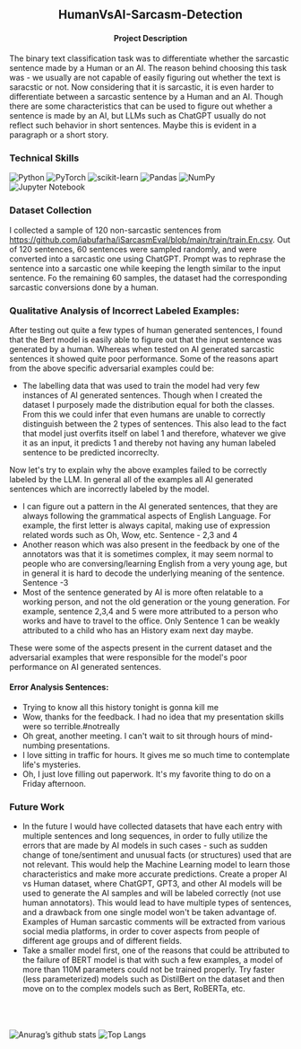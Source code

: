 <h2>
<p align='center'>
 HumanVsAI-Sarcasm-Detection
</p>
</h2>

<h4 align='center'> Project Description </h4> 
The binary text classification task was to differentiate whether the sarcastic sentence made by a Human or an AI. The reason behind choosing this task was - we usually are not capable of easily figuring out whether the text is saracstic or not. Now considering that it is sarcastic, it is even harder to differentiate between a sarcastic sentence by a Human and an AI. Though there are some characteristics that can be used to figure out whether a sentence is made by an AI, but LLMs such as ChatGPT usually do not reflect such behavior in short sentences. Maybe this is evident in a paragraph or a short story.
<br>

### Technical Skills 
![Python](https://img.shields.io/badge/python-3670A0?style=for-the-badge&logo=python&logoColor=ffdd54)
![PyTorch](https://img.shields.io/badge/PyTorch-%23EE4C2C.svg?style=for-the-badge&logo=PyTorch&logoColor=white)
![scikit-learn](https://img.shields.io/badge/scikit--learn-%23F7931E.svg?style=for-the-badge&logo=scikit-learn&logoColor=white)
![Pandas](https://img.shields.io/badge/pandas-%23150458.svg?style=for-the-badge&logo=pandas&logoColor=white)
![NumPy](https://img.shields.io/badge/numpy-%23013243.svg?style=for-the-badge&logo=numpy&logoColor=white)
![Jupyter Notebook](https://img.shields.io/badge/jupyter-%23FA0F00.svg?style=for-the-badge&logo=jupyter&logoColor=white)
<br>

### Dataset Collection 
I collected a sample of 120 non-sarcastic sentences from https://github.com/iabufarha/iSarcasmEval/blob/main/train/train.En.csv. Out of 120 sentences, 60 sentences were sampled randomly, and were converted into a sarcastic one using ChatGPT. Prompt was to rephrase the sentence into a sarcastic one while keeping the length similar to the input sentence. Fo the remaining 60 samples, the dataset had the corresponding sarcastic conversions done by a human. 

### Qualitative Analysis of Incorrect Labeled Examples:
After testing out quite a few types of human generated sentences, I found that the Bert model is easily able to figure out that the input sentence was generated by a human. Whereas when tested on AI generated sarcastic sentences it showed quite poor performance. Some of the reasons apart from the above specific adversarial examples could be: 

* The labelling data that was used to train the model had very few instances of AI generated sentences. Though when I created the dataset I purposely made the distribution equal for both the classes. From this we could infer that even humans are unable to correctly distinguish between the 2 types of sentences. This also lead to the fact that model just overfits itself on label 1 and therefore, whatever we give it as an input, it predicts 1 and thereby not having any human labeled sentence to be predicted incorreclty. 

Now let's try to explain why the above examples failed to be correctly labeled by the LLM. In general all of the examples all AI generated sentences which are incorrectly labeled by the model. 

* I can figure out a pattern in the AI generated sentences, that they are always following the grammatical aspects of English Language. For example, the first letter is always capital, making use of expression related words such as Oh, Wow, etc. Sentence - 2,3 and 4
* Another reason which was also present in the feedback by one of the annotators was that it is sometimes complex, it may seem normal to people who are conversing/learning English from a very young age, but in general it is hard to decode the underlying meaning of the sentence. Sentence -3 
* Most of the sentence generated by AI is more often relatable to a working person, and not the old generation or the young generation. For example, sentence 2,3,4 and 5 were more attributed to a person who works and have to travel to the office. Only Sentence 1 can be weakly attributed to a child who has an History exam next day maybe. 

These were some of the aspects present in the current dataset and the adversarial examples that were responsible for the model's poor performance on AI generated sentences. 

#### Error Analysis Sentences:
* Trying to know all this history tonight is gonna kill me
* Wow, thanks for the feedback. I had no idea that my presentation skills were so terrible.#notreally
* Oh great, another meeting. I can't wait to sit through hours of mind-numbing presentations.
* I love sitting in traffic for hours. It gives me so much time to contemplate life's mysteries.
* Oh, I just love filling out paperwork. It's my favorite thing to do on a Friday afternoon.

### Future Work 
   * In the future I would have collected datasets that have each entry with multiple sentences and long sequences, in order to fully utilize the errors that are made by AI models in such cases - such as sudden change of tone/sentiment and unusual facts (or structures) used that are not relevant. This would help the Machine Learning model to learn those characteristics and make more accurate predictions. Create a proper AI vs Human dataset, where ChatGPT, GPT3, and other AI models will be used to generate the AI samples and will be labeled correctly (not use human annotators). This would lead to have multiple types of sentences, and a drawback from one single model won't be taken advantage of. Examples of Human sarcastic comments will be extracted from various social media platforms, in order to cover aspects from people of different age groups and of different fields.
   *  Take a smaller model first, one of the reasons that could be attributed to the failure of BERT model is that with such a few examples, a model of more than 110M parameters could not be trained properly. Try faster (less parameterized) models such as DistilBert on the dataset and then move on to the complex models such as Bert, RoBERTa, etc. 

<br><br><br>
![Anurag’s github stats](https://github-readme-stats.vercel.app/api?username=Anshumaan-Chauhan02)
![Top Langs](https://github-readme-stats.vercel.app/api/top-langs/?username=Anshumaan-Chauhan02&layout=compact)
